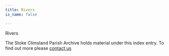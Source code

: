 ```yaml
---
title: Rivers
is_name: false

---
```


Rivers


The Stoke Climsland Parish Archive holds material under this index entry. To find out more please [contact us](/contact/)
